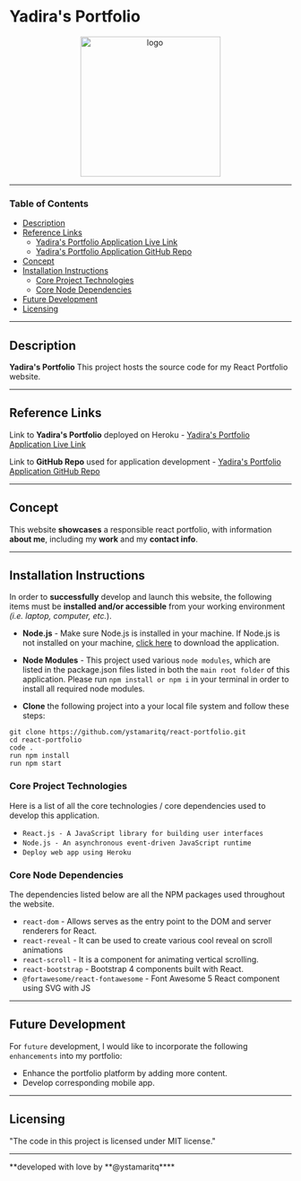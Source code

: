 # Yadira's Portfolio

<p align="center">
 <img src="./src/assets/imgs/logo.png" alt="logo" width="250px">
</p>

---

### Table of Contents

- [Description](#description)
- [Reference Links](#reference-links)
  - [Yadira's Portfolio Application Live Link](https://yadira-tamarit.herokuapp.com/)
  - [Yadira's Portfolio Application GitHub Repo](https://github.com/ystamaritq/react-portfolio)
- [Concept](#concept)
- [Installation Instructions](#installation-instructions)
  - [Core Project Technologies](#core-project-technologies)
  - [Core Node Dependencies](#core-node-depencencies)
- [Future Development](#future-development)
- [Licensing](#licensing)

---

## Description

**Yadira's Portfolio** This project hosts the source code for my React Portfolio website.

---

## Reference Links

Link to **Yadira's Portfolio** deployed on Heroku - [Yadira's Portfolio Application Live Link](https://yadira-tamarit.herokuapp.com/)

Link to **GitHub Repo** used for application development - [Yadira's Portfolio Application GitHub Repo](https://github.com/ystamaritq/react-portfolio)

---

## Concept

This website **showcases** a responsible react portfolio, with information **about me**, including my **work** and my **contact info**.

---

## Installation Instructions

In order to **successfully** develop and launch this website, the following items must be **installed and/or accessible** from your working environment _(i.e. laptop, computer, etc._).

- **Node.js** - Make sure Node.js is installed in your machine. If Node.js is not installed on your machine, [click here](https://nodejs.org/en/) to download the application.

- **Node Modules** - This project used various `node modules`, which are listed in the package.json files listed in both the `main root folder` of this application. Please run `npm install or npm i` in your terminal in order to install all required node modules.

- **Clone** the following project into a your local file system and follow these steps:

```
git clone https://github.com/ystamaritq/react-portfolio.git
cd react-portfolio
code .
run npm install
run npm start
```

### Core Project Technologies

Here is a list of all the core technologies / core dependencies used to develop this application.

- `React.js - A JavaScript library for building user interfaces`
- `Node.js - An asynchronous event-driven JavaScript runtime`
- `Deploy web app using Heroku`

### Core Node Dependencies

The dependencies listed below are all the NPM packages used throughout the website.

- `react-dom` - Allows serves as the entry point to the DOM and server renderers for React.
- `react-reveal` - It can be used to create various cool reveal on scroll animations
- `react-scroll` - It is a component for animating vertical scrolling.
- `react-bootstrap` - Bootstrap 4 components built with React.
- `@fortawesome/react-fontawesome` - Font Awesome 5 React component using SVG with JS

---

## Future Development

For `future` development, I would like to incorporate the following `enhancements` into my portfolio:

- Enhance the portfolio platform by adding more content.
- Develop corresponding mobile app.

---

## Licensing

"The code in this project is licensed under MIT license."

---

**developed with love by **@ystamaritq\*\*\*\*
